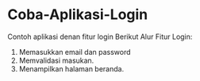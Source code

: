 # Coba-Aplikasi-Login
Contoh aplikasi denan fitur login
Berikut Alur Fitur Login:
1. Memasukkan email dan password
2. Memvalidasi masukan.
3. Menampilkan halaman beranda.
